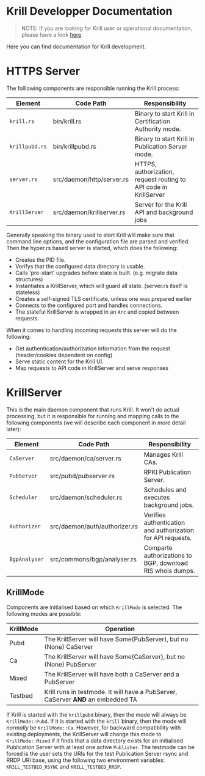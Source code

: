 # Krill Developper Documentation

> NOTE: If you are looking for Krill user or operational documentation, please have
> a look [here](https://rpki.readthedocs.io/en/latest/krill/index.html).

Here you can find documentation for Krill development.


# HTTPS Server

The folllowing components are responsible running the Krill process:

| Element         | Code Path                        | Responsibility                                                         |
|-----------------|----------------------------------|------------------------------------------------------------------------|
| `krill.rs`      | bin/krill.rs                     | Binary to start Krill in Certification Authority mode.                 |
| `krillpubd.rs`  | bin/krillpubd.rs                 | Binary to start Krill in Publication Server mode.                      |
| `server.rs`     | src/daemon/http/server.rs        | HTTPS, authorization, request routing to API code in KrillServer       |
| `KrillServer`   | src/daemon/krillserver.rs        | Server for the Krill API and background jobs                           |


Generally speaking the binary used to start Krill will make sure that command line options, and the configuration file are
parsed and verified. Then the hyper.rs based server is started, which does the following:
* Creates the PID file.
* Verifys that the configured data directory is usable.
* Calls 'pre-start' upgrades before state is built. (e.g. migrate data structures)
* Instantiates a KrillServer, which will guard all state. (server.rs itself is stateless)
* Creates a self-signed TLS certificate, unless one was prepared earlier
* Connects to the configured port and handles connections.
* The stateful KrillServer is wrapped in an ```Arc``` and copied between requests.

When it comes to handling incoming requests this server will do the following:
* Get authentication/authorization information from the request (header/cookies dependent on config)
* Serve static content for the Krill UI.
* Map requests to API code in KrillServer and serve responses



# KrillServer

This is the main daemon component that runs Krill. It won't do actual processing, but it is responsible for running and
mapping calls to the following components (we will describe each component in more detail later):

| Element         | Code Path                        | Responsibility                                                         |
|-----------------|----------------------------------|------------------------------------------------------------------------|
| `CaServer`      | src/daemon/ca/server.rs          | Manages Krill CAs.                                                     |
| `PubServer`     | src/pubd/pubserver.rs            | RPKI Publication Server.                                               |
| `Scheduler`     | src/daemon/scheduler.rs          | Schedules and executes background jobs.                                |
| `Authorizer`    | src/daemon/auth/authorizer.rs    | Verifies authentication and authorization for API requests.            |
| `BgpAnalyser`   | src/commons/bgp/analyser.rs      | Comparte authorizations to BGP, download RIS whois dumps.              |


## KrillMode

Components are initialised based on which ```KrillMode``` is selected. The following modes are possible:

| KrillMode | Operation |
|-|-|
| Pubd | The KrillServer will have Some(PubServer), but no (None) CaServer |
| Ca | The KrillServer will have Some(CaServer), but no (None) PubServer |
| Mixed | The KrillServer will have both a CaServer and a PubServer |
| Testbed | Krill runs in testmode. It will have a PubServer, CaServer **AND** an embedded TA |

If Krill is started with the `krillpubd` binary, then the mode will always be ```KrillMode::Pubd```. If it is started with the
`krill` binary, then the mode will *normally* be ```KrillMode::Ca```. However, for backward compatibility with existing deployments,
the KrillServer will change this mode to ```KrillMode::Mixed``` if it finds that a data directory exists for an initialised
Publication Server with at least one active `Publisher`. The testmode can be forced is the user sets the URIs for the test
Publication Server rsync and RRDP URI base, using the following two environment variables: `KRILL_TESTBED_RSYNC` and `KRILL_TESTBED_RRDP`.


